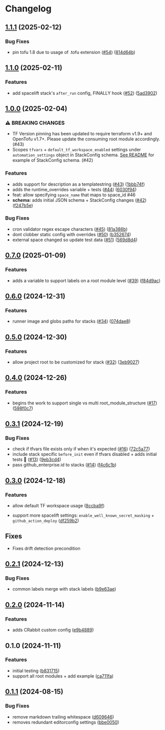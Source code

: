 # Changelog

## [1.1.1](https://github.com/masterpointio/terraform-spacelift-automation/compare/v1.1.0...v1.1.1) (2025-02-12)


### Bug Fixes

* pin tofu 1.8 due to usage of .tofu extension ([#54](https://github.com/masterpointio/terraform-spacelift-automation/issues/54)) ([814d64b](https://github.com/masterpointio/terraform-spacelift-automation/commit/814d64b98ac4e43d8cf677e356d68f78b6ab9254))

## [1.1.0](https://github.com/masterpointio/terraform-spacelift-automation/compare/v1.0.0...v1.1.0) (2025-02-11)


### Features

* add spacelift stack's `after_run` config, FINALLY hook ([#52](https://github.com/masterpointio/terraform-spacelift-automation/issues/52)) ([5ad3902](https://github.com/masterpointio/terraform-spacelift-automation/commit/5ad3902cd884648d9ef98c727fd36b707c692b26))

## [1.0.0](https://github.com/masterpointio/terraform-spacelift-automation/compare/v0.7.0...v1.0.0) (2025-02-04)


### ⚠ BREAKING CHANGES

* TF Version pinning has been updated to require terraform v1.9+ and OpenTofu v1.7+. Please update the consuming root module accordingly. (#43)
* Scopes `tfvars` + `default_tf_workspace_enabled` settings under `automation_settings` object in StackConfig schema. [See README](https://github.com/masterpointio/terraform-spacelift-automation?tab=readme-ov-file#what-goes-in-a-stack-config-file-eg-stacksdevyaml-stackscommonyaml-stackyaml-and-similar) for example of StackConfig schema. (#42)

### Features

* adds support for description as a templatestring ([#43](https://github.com/masterpointio/terraform-spacelift-automation/issues/43)) ([1bbb74f](https://github.com/masterpointio/terraform-spacelift-automation/commit/1bbb74f46ef92d643ec560a6aea2aaf3b7a62e02))
* adds the runtime_overrides variable + tests ([#44](https://github.com/masterpointio/terraform-spacelift-automation/issues/44)) ([6030f94](https://github.com/masterpointio/terraform-spacelift-automation/commit/6030f94436a703b2d6a53851f95f9c4d74a00ddf))
* feat: allow specifying `space_name` that maps to space_id #46
* **schema:** adds initial JSON schema + StackConfig changes ([#42](https://github.com/masterpointio/terraform-spacelift-automation/issues/42)) ([f247b5e](https://github.com/masterpointio/terraform-spacelift-automation/commit/f247b5ee371f0c436f97b6a9f5a90bb83c802fec))


### Bug Fixes

* cron validator regex escape characters ([#45](https://github.com/masterpointio/terraform-spacelift-automation/issues/45)) ([81a386b](https://github.com/masterpointio/terraform-spacelift-automation/commit/81a386bf5eb20be7e28ee0fcd24d51d21113de55))
* dont clobber static config with overrides ([#50](https://github.com/masterpointio/terraform-spacelift-automation/issues/50)) ([b352674](https://github.com/masterpointio/terraform-spacelift-automation/commit/b352674bbd53f03be798d256eb5ba541e4940709))
* external space changed so update test data ([#51](https://github.com/masterpointio/terraform-spacelift-automation/issues/51)) ([569d8d4](https://github.com/masterpointio/terraform-spacelift-automation/commit/569d8d4ff438954cc546cbe5221d94fc19445037))
## [0.7.0](https://github.com/masterpointio/terraform-spacelift-automation/compare/v0.6.0...v0.7.0) (2025-01-09)


### Features

* adds a variable to support labels on a root module level ([#39](https://github.com/masterpointio/terraform-spacelift-automation/issues/39)) ([f84d9ac](https://github.com/masterpointio/terraform-spacelift-automation/commit/f84d9ac639664ded004d00796dea3c14c07cc9b2))

## [0.6.0](https://github.com/masterpointio/terraform-spacelift-automation/compare/v0.5.0...v0.6.0) (2024-12-31)


### Features

* runner image and globs paths for stacks ([#34](https://github.com/masterpointio/terraform-spacelift-automation/issues/34)) ([074dae8](https://github.com/masterpointio/terraform-spacelift-automation/commit/074dae8b5ee4f8e07ff7ec484a79f5c2156dac19))

## [0.5.0](https://github.com/masterpointio/terraform-spacelift-automation/compare/v0.4.0...v0.5.0) (2024-12-30)


### Features

* allow project root to be customized for stack ([#32](https://github.com/masterpointio/terraform-spacelift-automation/issues/32)) ([3eb9027](https://github.com/masterpointio/terraform-spacelift-automation/commit/3eb9027dfb0cb6bfeb01153ea56fc3f1126fa9c9))

## [0.4.0](https://github.com/masterpointio/terraform-spacelift-automation/compare/v0.3.1...v0.4.0) (2024-12-26)


### Features

* begins the work to support single vs multi root_module_structure ([#17](https://github.com/masterpointio/terraform-spacelift-automation/issues/17)) ([598f0c7](https://github.com/masterpointio/terraform-spacelift-automation/commit/598f0c7be4fd69de0b598bd83db28ca8960cf715))

## [0.3.1](https://github.com/masterpointio/terraform-spacelift-automation/compare/v0.3.0...v0.3.1) (2024-12-19)


### Bug Fixes

* check if tfvars file exists only if when it's expected ([#16](https://github.com/masterpointio/terraform-spacelift-automation/issues/16)) ([72c5a77](https://github.com/masterpointio/terraform-spacelift-automation/commit/72c5a773ba00952359f49b828fe25777f98a2214))
* include stack specific `before_init` even if tfvars disabled + adds initial tests 🎉 ([#13](https://github.com/masterpointio/terraform-spacelift-automation/issues/13)) ([9eb3cd4](https://github.com/masterpointio/terraform-spacelift-automation/commit/9eb3cd42e77e2c41307740142cc7c7b18b2b5b2e))
* pass github_enterprise.id to stacks ([#14](https://github.com/masterpointio/terraform-spacelift-automation/issues/14)) ([f4c6c1b](https://github.com/masterpointio/terraform-spacelift-automation/commit/f4c6c1b2ffca87de178fb8db6a19c552b9a9fbe8))

## [0.3.0](https://github.com/masterpointio/terraform-spacelift-automation/compare/v0.2.1...v0.3.0) (2024-12-18)


### Features

* allow default TF workspace usage ([8ccba9f](https://github.com/masterpointio/terraform-spacelift-automation/commit/8ccba9fb41791f0c8ba31b30fb20e89dd77360e4))

* support more spacelift settings: `enable_well_known_secret_masking` + `github_action_deploy`   ([df259b2](https://github.com/masterpointio/terraform-spacelift-automation/commit/df259b27fb6163e4d2dbc53f70624b6f6e80c2b5))

## Fixes

* Fixes drift detection precondition

## [0.2.1](https://github.com/masterpointio/terraform-spacelift-automation/compare/v0.2.0...v0.2.1) (2024-12-13)


### Bug Fixes

* common labels merge with stack labels ([b9e63ae](https://github.com/masterpointio/terraform-spacelift-automation/commit/b9e63ae4bbc020e285be543c1decb953f148a59b))

## [0.2.0](https://github.com/masterpointio/terraform-spacelift-automation/compare/v0.1.0...v0.2.0) (2024-11-14)


### Features

* adds CRabbit custom config ([e9b4889](https://github.com/masterpointio/terraform-spacelift-automation/commit/e9b4889f5d05e390903d01b4485a09c63c0f1af3))

## 0.1.0 (2024-11-11)

### Features

- initial testing ([b831715](https://github.com/masterpointio/terraform-spacelift-automation/commit/b831715cb84960d10e94e23e799eeab6b16656ce))
- support all root modules + add example ([ca711fa](https://github.com/masterpointio/terraform-spacelift-automation/commit/ca711fab4208d79a0870cb2d9e5799e2679f696b))

## [0.1.1](https://github.com/masterpointio/terraform-module-template/compare/0.1.0...v0.1.1) (2024-08-15)

### Bug Fixes

- remove markdown trailing whitespace ([d609646](https://github.com/masterpointio/terraform-module-template/commit/d6096463b916eb536603d4ca3b2f3315e3fec9f2))
- removes redundant editorconfig settings ([bbe0050](https://github.com/masterpointio/terraform-module-template/commit/bbe0050450cece8074f3d9ff5c3bd72ff01d8a1b))

